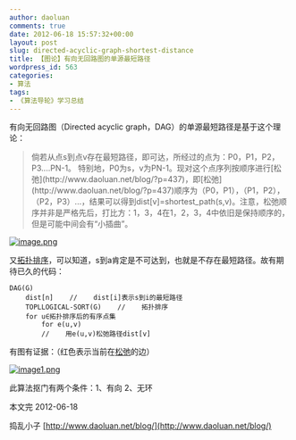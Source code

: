```yaml
---
author: daoluan
comments: true
date: 2012-06-18 15:57:32+00:00
layout: post
slug: directed-acyclic-graph-shortest-distance
title: 【图论】有向无回路图的单源最短路径
wordpress_id: 563
categories:
- 算法
tags:
- 《算法导轮》学习总结
---
```


有向无回路图（Directed acyclic graph，DAG）的单源最短路径是基于这个理论：

<!-- more -->


<blockquote>倘若从点s到点v存在最短路径，即可达，所经过的点为：P0，P1，P2，P3....PN-1。
特别地，P0为s，v为PN-1。现对这个点序列按顺序进行[松弛](http://www.daoluan.net/blog/?p=437)，即[松弛](http://www.daoluan.net/blog/?p=437)顺序为（P0，P1），（P1，P2），（P2，P3）...，结果可以得到dist[v]=shortest_path(s,v)。注意，松弛顺序并非是严格先后，打比方：1，3，4在1，2，3，4中依旧是保持顺序的，但是可能中间会有“小插曲”。</blockquote>


[![image.png](http://daoluan.net/blog/wp-content/uploads/2012/06/image6.png)](http://daoluan.net/blog/wp-content/uploads/2012/06/image6.png)

又[拓扑排序](http://www.daoluan.net/blog/?p=425)，可以知道，s到a肯定是不可达到，也就是不存在最短路径。故有期待已久的代码：

    
    DAG(G)
    	dist[n]    //    dist[i]表示s到i的最短路径
    	TOPLLOGICAL-SORT(G)    //    拓扑排序
    	for u∈拓扑排序后的有序点集
    		for e(u,v)
    		//    用e(u,v)松弛路径dist[v]


有图有证据：（红色表示当前在[松弛](http://www.daoluan.net/blog/?p=437)的边）

[![image1.png](http://daoluan.net/blog/wp-content/uploads/2012/06/image11.png)](http://daoluan.net/blog/wp-content/uploads/2012/06/image11.png)

此算法抠门有两个条件：1、有向 2、无环

本文完 2012-06-18

捣乱小子 [http://www.daoluan.net/blog/](http://www.daoluan.net/blog/)

